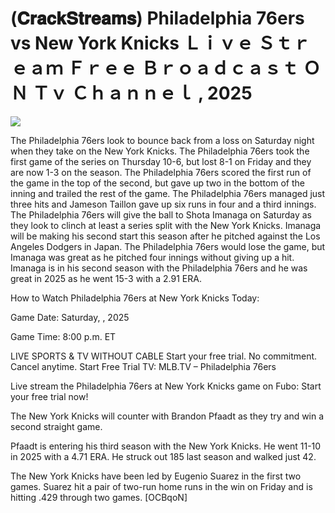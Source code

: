 # (𝐂𝐫𝐚𝐜𝐤𝐒𝐭𝐫𝐞𝐚𝐦𝐬) Philadelphia 76ers vs New York Knicks Ｌｉｖｅ Ｓｔｒｅａｍ Ｆｒｅｅ Ｂｒｏａｄｃａｓｔ ＯＮ Ｔｖ Ｃｈａｎｎｅｌ , 2025  
  
  
[![](https://i.imgur.com/qSNzIqt.png)](https://movie.rssnews.media/xreawdRcP.php)  
  
The Philadelphia 76ers look to bounce back from a loss on Saturday night when they take on the New York Knicks. The Philadelphia 76ers took the first game of the series on Thursday 10-6, but lost 8-1 on Friday and they are now 1-3 on the season. The Philadelphia 76ers scored the first run of the game in the top of the second, but gave up two in the bottom of the inning and trailed the rest of the game. The Philadelphia 76ers managed just three hits and Jameson Taillon gave up six runs in four and a third innings. The Philadelphia 76ers will give the ball to Shota Imanaga on Saturday as they look to clinch at least a series split with the New York Knicks. Imanaga will be making his second start this season after he pitched against the Los Angeles Dodgers in Japan. The Philadelphia 76ers would lose the game, but Imanaga was great as he pitched four innings without giving up a hit. Imanaga is in his second season with the Philadelphia 76ers and he was great in 2025 as he went 15-3 with a 2.91 ERA.

How to Watch Philadelphia 76ers at New York Knicks Today:

Game Date: Saturday, , 2025

Game Time: 8:00 p.m. ET

LIVE SPORTS & TV WITHOUT CABLE
Start your free trial. No commitment. Cancel anytime.
Start Free Trial
TV: MLB.TV – Philadelphia 76ers

Live stream the Philadelphia 76ers at New York Knicks game on Fubo: Start your free trial now!

The New York Knicks will counter with Brandon Pfaadt as they try and win a second straight game.

Pfaadt is entering his third season with the New York Knicks. He went 11-10 in 2025 with a 4.71 ERA. He struck out 185 last season and walked just 42.

The New York Knicks have been led by Eugenio Suarez in the first two games. Suarez hit a pair of two-run home runs in the win on Friday and is hitting .429 through two games. [OCBqoN]